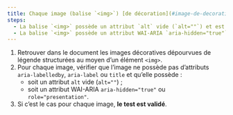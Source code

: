 ```yaml
---
title: Chaque image (balise `<img>`) [de décoration](#image-de-decoration), sans [légende](#legende-d-image), vérifie-t-elle une de ces conditions ?
steps:
  - La balise `<img>` possède un attribut `alt` vide (`alt=""`) et est dépourvue de tout autre attribut permettant de fournir une [alternative textuelle](#alternative-textuelle-image).
  - La balise `<img>` possède un attribut WAI-ARIA `aria-hidden="true"` ou `role="presentation"`.
---
```


1. Retrouver dans le document les images décoratives dépourvues de légende structurées au moyen d’un élément `<img>`.
2. Pour chaque image, vérifier que l’image ne possède pas d’attributs `aria-labelledby`, `aria-label` ou `title` et qu’elle possède :
   - soit un attribut `alt` vide (`alt=""`) ;
   - soit un attribut WAI-ARIA `aria-hidden="true"` ou `role="presentation"`.
3. Si c’est le cas pour chaque image, **le test est validé**.
